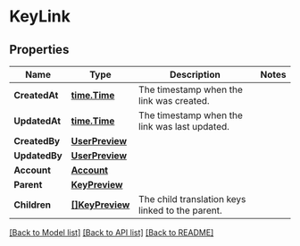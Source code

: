 # KeyLink

## Properties

Name | Type | Description | Notes
------------ | ------------- | ------------- | -------------
**CreatedAt** | [**time.Time**](time.Time.md) | The timestamp when the link was created. | 
**UpdatedAt** | [**time.Time**](time.Time.md) | The timestamp when the link was last updated. | 
**CreatedBy** | [**UserPreview**](UserPreview.md) |  | 
**UpdatedBy** | [**UserPreview**](UserPreview.md) |  | 
**Account** | [**Account**](Account.md) |  | 
**Parent** | [**KeyPreview**](KeyPreview.md) |  | 
**Children** | [**[]KeyPreview**](KeyPreview.md) | The child translation keys linked to the parent. | 

[[Back to Model list]](../README.md#documentation-for-models) [[Back to API list]](../README.md#documentation-for-api-endpoints) [[Back to README]](../README.md)


